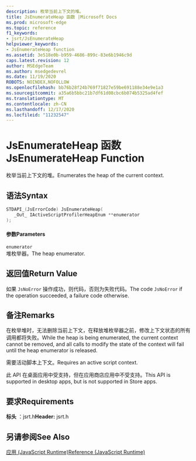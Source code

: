 ```yaml
---
description: 枚举当前上下文的堆。
title: JsEnumerateHeap 函数 |Microsoft Docs
ms.prod: microsoft-edge
ms.topic: reference
f1_keywords:
- jsrt/JsEnumerateHeap
helpviewer_keywords:
- JsEnumerateHeap function
ms.assetid: 3e518e0b-b959-4686-899c-83e6b1946c9d
caps.latest.revision: 12
author: MSEdgeTeam
ms.author: msedgedevrel
ms.date: 11/19/2020
ROBOTS: NOINDEX,NOFOLLOW
ms.openlocfilehash: bb76b28f24b769f71827e59be691188e34e9e1a3
ms.sourcegitcommit: a35a6b5bbc21b7df61d08cbc6b074b5325ad4fef
ms.translationtype: MT
ms.contentlocale: zh-CN
ms.lasthandoff: 12/17/2020
ms.locfileid: "11232547"
---
```

# <span data-ttu-id="19a82-103">JsEnumerateHeap 函数</span><span class="sxs-lookup"><span data-stu-id="19a82-103">JsEnumerateHeap Function</span></span>

<span data-ttu-id="19a82-104">枚举当前上下文的堆。</span><span class="sxs-lookup"><span data-stu-id="19a82-104">Enumerates the heap of the current context.</span></span>  
  
## <span data-ttu-id="19a82-105">语法</span><span class="sxs-lookup"><span data-stu-id="19a82-105">Syntax</span></span>  
  
```cpp  
STDAPI_(JsErrorCode) JsEnumerateHeap(  
   _Out_ IActiveScriptProfilerHeapEnum **enumerator  
);  
```  
  
#### <span data-ttu-id="19a82-106">参数</span><span class="sxs-lookup"><span data-stu-id="19a82-106">Parameters</span></span>  
 `enumerator`  
 <span data-ttu-id="19a82-107">堆枚举器。</span><span class="sxs-lookup"><span data-stu-id="19a82-107">The heap enumerator.</span></span>  
  
## <span data-ttu-id="19a82-108">返回值</span><span class="sxs-lookup"><span data-stu-id="19a82-108">Return Value</span></span>  
 <span data-ttu-id="19a82-109">如果 `JsNoError` 操作成功，则代码，否则为失败代码。</span><span class="sxs-lookup"><span data-stu-id="19a82-109">The code `JsNoError` if the operation succeeded, a failure code otherwise.</span></span>  
  
## <span data-ttu-id="19a82-110">备注</span><span class="sxs-lookup"><span data-stu-id="19a82-110">Remarks</span></span>  
 <span data-ttu-id="19a82-111">在枚举堆时，无法删除当前上下文，在释放堆枚举器之前，修改上下文状态的所有调用都将失败。</span><span class="sxs-lookup"><span data-stu-id="19a82-111">While the heap is being enumerated, the current context cannot be removed, and all calls to modify the state of the context will fail until the heap enumerator is released.</span></span>  
  
 <span data-ttu-id="19a82-112">需要活动脚本上下文。</span><span class="sxs-lookup"><span data-stu-id="19a82-112">Requires an active script context.</span></span>  
  
 <span data-ttu-id="19a82-113">此 API 在桌面应用中受支持，但在应用商店应用中不受支持。</span><span class="sxs-lookup"><span data-stu-id="19a82-113">This API is supported in desktop apps, but is not supported in Store apps.</span></span>  
  
## <span data-ttu-id="19a82-114">要求</span><span class="sxs-lookup"><span data-stu-id="19a82-114">Requirements</span></span>  
 <span data-ttu-id="19a82-115">**标头** ：jsrt.h</span><span class="sxs-lookup"><span data-stu-id="19a82-115">**Header:** jsrt.h</span></span>  
  
## <span data-ttu-id="19a82-116">另请参阅</span><span class="sxs-lookup"><span data-stu-id="19a82-116">See Also</span></span>  
 [<span data-ttu-id="19a82-117">应用 (JavaScript Runtime)</span><span class="sxs-lookup"><span data-stu-id="19a82-117">Reference (JavaScript Runtime)</span></span>](../chakra-hosting/reference-javascript-runtime.md)
